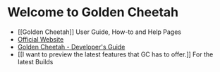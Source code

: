 # Welcome to Golden Cheetah

* [[Golden Cheetah]] User Guide, How-to and Help Pages
* [Official Website](http://www.goldencheetah.org/developers-guide.html)
* [Golden Cheetah - Developer's Guide](http://www.goldencheetah.org/developers-guide.html)
* [[I want to preview the latest features that GC has to offer.]] For the latest Builds